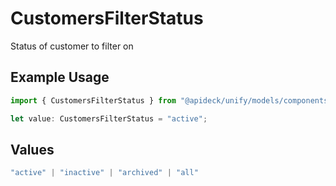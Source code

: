 # CustomersFilterStatus

Status of customer to filter on

## Example Usage

```typescript
import { CustomersFilterStatus } from "@apideck/unify/models/components";

let value: CustomersFilterStatus = "active";
```

## Values

```typescript
"active" | "inactive" | "archived" | "all"
```